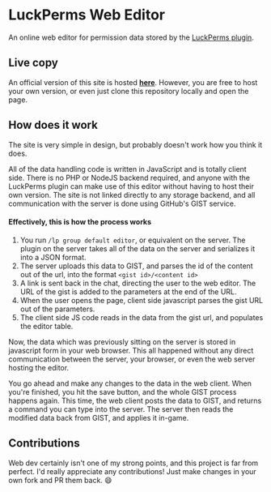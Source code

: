 # LuckPerms Web Editor
An online web editor for permission data stored by the [LuckPerms plugin](https://github.com/lucko/LuckPerms).

## Live copy
An official version of this site is hosted [**here**](https://lpedit.lucko.me/). However, you are free to host your own version, or even just clone this repository locally and open the page.

## How does it work
The site is very simple in design, but probably doesn't work how you think it does.

All of the data handling code is written in JavaScript and is totally client side. There is no PHP or NodeJS backend required, and anyone with the LuckPerms plugin can make use of this editor without having to host their own version. The site is not linked directly to any storage backend, and all communication with the server is done using GitHub's GIST service.

#### Effectively, this is how the process works
1. You run `/lp group default editor`, or equivalent on the server. The plugin on the server takes all of the data on the server and serializes it into a JSON format.
2. The server uploads this data to GIST, and parses the id of the content out of the url, into the format `<gist id>/<content id>`
3. A link is sent back in the chat, directing the user to the web editor. The URL of the gist is added to the parameters at the end of the URL.
4. When the user opens the page, client side javascript parses the gist URL out of the parameters.
5. The client side JS code reads in the data from the gist url, and populates the editor table.

Now, the data which was previously sitting on the server is stored in javascript form in your web browser. This all happened without any direct communication between the server, your browser, or even the web server hosting the editor.

You go ahead and make any changes to the data in the web client. When you're finished, you hit the save button, and the whole GIST process happens again. This time, the web client posts the data to GIST, and returns a command you can type into the server. The server then reads the modified data back from GIST, and applies it in-game.

## Contributions
Web dev certainly isn't one of my strong points, and this project is far from perfect. I'd really appreciate any contributions! Just make changes in your own fork and PR them back. :smile: